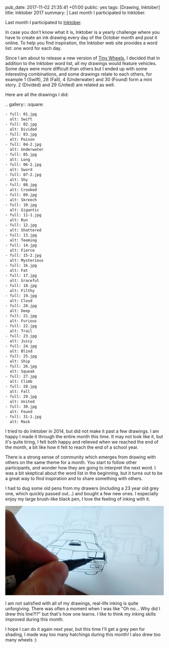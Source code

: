 pub_date: 2017-11-02 21:35:41 +01:00
public: yes
tags: [Drawing, Inktober]
title: Inktober 2017
summary: |
    Last month I participated to Inktober.

Last month I participated to [Inktober](http://inktober.com).

In case you don't know what it is, Inktober is a yearly challenge where you have to create an ink drawing every day of the October month and post it online. To help you find inspiration, the Inktober web site provides a word list: one word for each day.

Since I am about to release a new version of [Tiny Wheels](/projects/pixelwheels), I decided that in addition to the Inktober word list, all my drawings would feature vehicles. Some days were more difficult than others but I ended up with some interesting combinations, and some drawings relate to each others, for example 1 (Swift), 28 (Fall), 4 (Underwater) and 30 (Found) form a mini story. 2 (Divided) and 29 (United) are related as well.

Here are all the drawings I did:

.. gallery::
    :square:

    - full: 01.jpg
      alt: Swift
    - full: 02.jpg
      alt: Divided
    - full: 03.jpg
      alt: Poison
    - full: 04-2.jpg
      alt: Underwater
    - full: 05.jpg
      alt: Long
    - full: 06-2.jpg
      alt: Sword
    - full: 07-2.jpg
      alt: Shy
    - full: 08.jpg
      alt: Crooked
    - full: 09.jpg
      alt: Skreech
    - full: 10.jpg
      alt: Gigantic
    - full: 11-1.jpg
      alt: Run
    - full: 12.jpg
      alt: Shattered
    - full: 13.jpg
      alt: Teeming
    - full: 14.jpg
      alt: Fierce
    - full: 15-2.jpg
      alt: Mysterious
    - full: 16.jpg
      alt: Fat
    - full: 17.jpg
      alt: Graceful
    - full: 18.jpg
      alt: Filthy
    - full: 19.jpg
      alt: Cloud
    - full: 20.jpg
      alt: Deep
    - full: 21.jpg
      alt: Furious
    - full: 22.jpg
      alt: Trail
    - full: 23.jpg
      alt: Juicy
    - full: 24.jpg
      alt: Blind
    - full: 25.jpg
      alt: Ship
    - full: 26.jpg
      alt: Squeak
    - full: 27.jpg
      alt: Climb
    - full: 28.jpg
      alt: Fall
    - full: 29.jpg
      alt: United
    - full: 30.jpg
      alt: Found
    - full: 31-1.jpg
      alt: Mask

I tried to do Inktober in 2014, but did not make it past a few drawings. I am happy I made it through the entire month this time. It may not look like it, but it's quite tiring, I felt both happy and relieved when we reached the end of the month, a bit like how it felt to reach the end of a school year.

There is a strong sense of community which emerges from drawing with others on the same theme for a month. You start to follow other participants, and wonder how they are going to interpret the next word. I was a bit skeptical about the word list in the beginning, but it turns out to be a great way to find inspiration and to share something with others.

I had to dug some old pens from my drawers (including a 23 year old grey one, which quickly passed out...) and bought a few new ones. I especially enjoy my large brush-like black pen, I love the feeling of inking with it.

![My beloved brush-like pen](brush-pen.jpg)

I am not satisfied with all of my drawings, real-life inking is quite unforgiving. There was often a moment when I was like "Oh no... Why did I drew this line?!?" but that's how one learns. I like to think my inking skills improved during this month.

I hope I can do it again next year, but this time I'll get a grey pen for shading, I made way too many hatchings during this month! I also drew too many wheels :)
